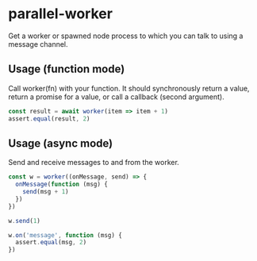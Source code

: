 # parallel-worker
Get a worker or spawned node process to which you can talk to using a message channel.

## Usage (function mode)

Call worker(fn) with your function. It should synchronously return a value, return a promise for a value, or call a callback (second argument).

```javascript
const result = await worker(item => item + 1)
assert.equal(result, 2)
```

## Usage (async mode)

Send and receive messages to and from the worker.

```javascript
const w = worker((onMessage, send) => {
  onMessage(function (msg) {
    send(msg + 1)
  })
})

w.send(1)

w.on('message', function (msg) {
  assert.equal(msg, 2)
})
```
